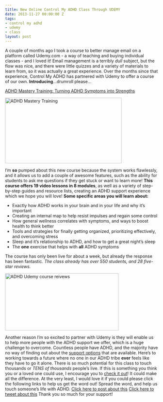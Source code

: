 ```yaml
---
title: New Online Control My ADHD Class Through UDEMY
date: 2013-11-27 00:00:00 Z
tags:
- control my adhd
- udemy
- class
layout: post
---
```

 
<p>A couple of months ago I took a course to better manage email on a platform called Udemy.com - a way of teaching and buying individual classes - and I loved it! Email management is a terribly<em> dull</em> subject, but the flow was nice, and there were little quizzes and a variety of materials to learn from, so it was actually a great experience. Over the months since that experience, Control My ADHD has partnered with Udemy to offer a course of our own. <strong>Introducing</strong>&hellip;drumroll please&hellip;</p>
<p><a href="https://www.udemy.com/adhd-mastery-training-turn-symptoms-into-strengths/?" target="_blank">ADHD Mastery Training: Turning ADHD Symptoms into Strengths </a></p>
<p><a href="https://www.udemy.com/adhd-mastery-training-turn-symptoms-into-strengths/?" target="_blank"><img alt="ADHD Mastery Training" class="aligncenter  wp-image-2173" height="216" src="http://www.controlmyadhd.com/wp-content/uploads/2013/11/114694_0d40_4.jpg" width="384"/></a></p>
<p>I&rsquo;m <strong>so</strong> pumped about this new course because the system works flawlessly, and it allows us to add a couple of awesome features, such as the ability for students to ask me questions if they get stuck or want to learn more! <strong>This course offers 19 video lessons in 8 modules</strong>, as well as a variety of step-by-step guides and resource lists, creating an ADHD support experience which we hope you will love! <strong>Some specific areas you will learn about:</strong></p>
<ul><li>Exactly how ADHD works in your brain and in your life and why it&rsquo;s important</li>
<li>Creating an internal map to help resist impulses and regain some control</li>
<li>How general wellness correlates with symptoms, and ways to boost health to think better</li>
<li>Tools and strategies for finally getting organized, prioritizing effectively, and overcoming stress</li>
<li>Sleep and it&rsquo;s relationship to ADHD, and how to get a great night&rsquo;s sleep</li>
<li>The <strong>one</strong> exercise that helps with <strong>all</strong> ADHD symptoms</li>
</ul><p>The course has only been live for about a week, but already the response has been fantastic. <em>The class already has over 550 students, and 28 five-star reviews</em><em>.</em></p>
<p><a href="https://www.udemy.com/adhd-mastery-training-turn-symptoms-into-strengths/?" target="_blank"><img alt="ADHD Udemy course reivews" class="aligncenter size-full wp-image-2174" height="188" src="http://www.controlmyadhd.com/wp-content/uploads/2013/11/Untitled.jpg" width="374"/></a></p>
<p>Another reason I&rsquo;m so excited to partner with Udemy is they will enable us to help more people with the ADHD support we offer, which is a huge challenge to overcome. Countless people have ADHD, and the majority have no way of finding out about the <a href="https://www.udemy.com/adhd-mastery-training-turn-symptoms-into-strengths/?" target="_blank">support options</a> that are available. Here&rsquo;s to working towards a future where no one in our ADHD tribe <strong>ever</strong> feels like they have to go it alone. There is so much potential for this class to touch thousands or <em>TENS</em> <em>of thousands</em> people&rsquo;s live. If this is something you think you or a loved one could use, I encourage you to <a href="https://www.udemy.com/adhd-mastery-training-turn-symptoms-into-strengths/?" target="_blank">check it out</a>! It could make all the difference. At the very least, I would love it if you could please click the following links to help us get the word out! Spread the word, and help us touch someone&rsquo;s life with ADHD. <a href="http://www.facebook.com/sharer/sharer.php?s=100&amp;p%5Burl%5D=https://www.udemy.com/adhd-mastery-training-turn-symptoms-into-strengths/?&amp;p%5Bimages%5D%5B0%5D=http://www.controlmyadhd.com/wp-content/uploads/2013/11/114694_0d40_4.jpg&amp;p%5Btitle%5D=Learn%20How%20to%20Turn%20ADHD%20Symptoms%20into%20Strengths!&amp;p%5Bsummary%5D=A%20new%20class%20on%20Udemy,%20brought%20to%20you%20by%20Control%20My%20ADHD,%20teaches%20you%20EVERYTHING%20you%20need%20to%20know%20about%20working%20with%20your%20ADHD%20so%20that%20it%20never%20holds%20you%20back!" target="_blank">Click here to post about this</a> <a href="http://twitter.com/home?status=Just%20found%20out%20about%20this%20new%20awesome%20class%20on%20Udemy%20to%20help%20people%20with%20ADHD%20-%20check%20it%20out!%20http://bit.ly/ADHD-Strengths-Training%20" target="_blank">Click here to tweet about this</a> Thank you so much for your support!</p>
